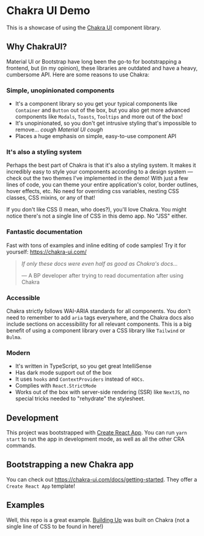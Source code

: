 # Chakra UI Demo

This is a showcase of using the [Chakra UI](https://chakra-ui.com/) component library.

## Why ChakraUI?

Material UI or Bootstrap have long been the go-to for bootstrapping a frontend, but (in my opinion), these libraries are outdated and have a heavy, cumbersome API. Here are some reasons to use Chakra:

### Simple, unopinionated components

- It's a component library so you get your typical components like `Container` and `Button` out of the box, but you also get more advanced components like `Modals`, `Toasts`, `Tooltips` and more out of the box!
- It's unopinionated, so you don't get intrusive styling that's impossible to remove... _cough Material UI cough_
- Places a huge emphasis on simple, easy-to-use component API

### It's also a styling system

Perhaps the best part of Chakra is that it's also a styling system. It makes it incredibly easy to style your components according to a design system — check out the two themes I've implemented in the demo! With just a few lines of code, you can theme your entire application's color, border outlines, hover effects, etc. No need for overriding css variables, nesting CSS classes, CSS mixins, or any of that!

If you don't like CSS (I mean, who does?), you'll love Chakra. You might notice there's not a single line of CSS in this demo app. No "JSS" either.

### Fantastic documentation

Fast with tons of examples and inline editing of code samples! Try it for yourself: https://chakra-ui.com/

> _If only these docs were even half as good as Chakra's docs..._
>
> — A BP developer after trying to read documentation after using Chakra

### Accessible

Chakra strictly follows WAI-ARIA standards for all components. You don't need to remember to add `aria` tags everywhere, and the Chakra docs also include sections on accessibility for all relevant components. This is a big benefit of using a component library over a CSS library like `Tailwind` or `Bulma`.

### Modern

- It's written in TypeScript, so you get great IntelliSense
- Has dark mode support out of the box
- It uses `hooks` and `ContextProviders` instead of `HOCs`.
- Complies with `React.StrictMode`
- Works out of the box with server-side rendering (SSR) like `NextJS`, no special tricks needed to "rehydrate" the stylesheet.

## Development

This project was bootstrapped with [Create React App](https://github.com/facebook/create-react-app). You can run `yarn start` to run the app in development mode, as well as all the other CRA commands.

## Bootstrapping a new Chakra app

You can check out https://chakra-ui.com/docs/getting-started. They offer a `Create React App` template!

## Examples

Well, this repo is a great example. [Building Up](https://github.com/uwblueprint/building-up-client) was built on Chakra (not a single line of CSS to be found in here!)
